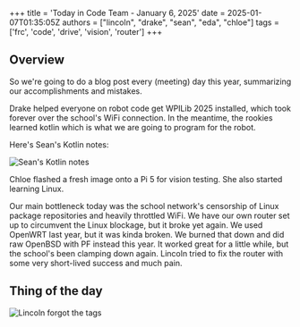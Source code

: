 +++
title = 'Today in Code Team - January 6, 2025'
date = 2025-01-07T01:35:05Z
authors = ["lincoln", "drake", "sean", "eda", "chloe"]
tags = ['frc', 'code', 'drive', 'vision', 'router']
+++

## Overview

So we're going to do a blog post every (meeting) day this year, summarizing our accomplishments and mistakes.

Drake helped everyone on robot code get WPILib 2025 installed, which took forever over the school's WiFi connection.
In the meantime, the rookies learned kotlin which is what we are going to program for the robot.

Here's Sean's Kotlin notes:

![Sean's Kotlin notes](/blog/today-in-code-team/2025/assets/jan6-sean-kotlin-notes.png)

Chloe flashed a fresh image onto a Pi 5 for vision testing.
She also started learning Linux.

Our main bottleneck today was the school network's censorship of Linux package repositories and heavily throttled WiFi.
We have our own router set up to circumvent the Linux blockage, but it broke yet again.
We used OpenWRT last year, but it was kinda broken.
We burned that down and did raw OpenBSD with PF instead this year.
It worked great for a little while, but the school's been clamping down again.
Lincoln tried to fix the router with some very short-lived success and much pain.

## Thing of the day

![Lincoln forgot the tags](/blog/today-in-code-team/2025/assets/jan6-forgot-the-tags.png)
